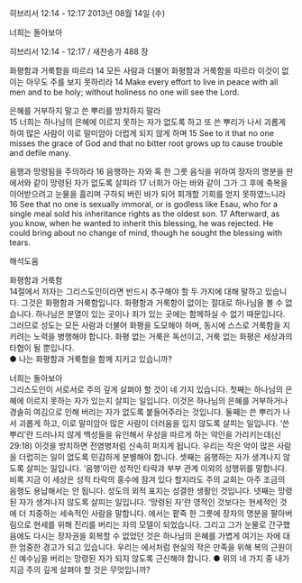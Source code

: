히브리서 12:14 - 12:17 
2013년 08월 14일 (수)

너희는 돌아보아



히브리서 12:14 - 12:17 / 새찬송가 488 장


화평함과 거룩함을 따르라 
14 모든 사람과 더불어 화평함과 거룩함을 따르라 이것이 없이는 아무도 주를 보지 못하리라
14 Make every effort to live in peace with all men and to be holy; without holiness no one will see the Lord.  

은혜를 거부하지 말고 쓴 뿌리를 방치하지 말라  
15 너희는 하나님의 은혜에 이르지 못하는 자가 없도록 하고 또 쓴 뿌리가 나서 괴롭게 하여 많은 사람이 이로 말미암아 더럽게 되지 않게 하며
15 See to it that no one misses the grace of God and that no bitter root grows up to cause trouble and defile many.  

음행과 망령됨을 주의하라 
16 음행하는 자와 혹 한 그릇 음식을 위하여 장자의 명분을 판 에서와 같이 망령된 자가 없도록 살피라 17 너희가 아는 바와 같이 그가 그 후에 축복을 이어받으려고 눈물을 흘리며 구하되 버린 바가 되어 회개할 기회를 얻지 못하였느니라
16 See that no one is sexually immoral, or is godless like Esau, who for a single meal sold his inheritance rights as the oldest son. 17 Afterward, as you know, when he wanted to inherit this blessing, he was rejected. He could bring about no change of mind, though he sought the blessing with tears.

해석도움





화평함과 거룩함  
14절에서 저자는 그리스도인이라면 반드시 추구해야 할 두 가지에 대해 말하고 있습니다. 그것은 화평함과 거룩함입니다. 화평함과 거룩함이 없이는 절대로 하나님을 볼 수 없습니다. 하나님은 분열이 있는 곳이나 죄가 있는 곳에는 함께하실 수 없기 때문입니다. 그러므로 성도는 모든 사람과 더불어 화평을 도모해야 하며, 동시에 스스로 거룩함을 지키려는 노력을 병행해야 합니다. 화평 없는 거룩은 독선이고, 거룩 없는 화평은 세상과의 타협이 될 뿐입니다.  
● 나는 화평함과 거룩함을 함께 지키고 있습니까? 

너희는 돌아보아  
그리스도인이 서로서로 주의 깊게 살펴야 할 것이 네 가지 있습니다. 첫째는 하나님의 은혜에 이르지 못하는 자가 있는지 살피는 일입니다. 이것은 하나님의 은혜를 거부하거나 경솔히 여김으로 인해 버리는 자가 없도록 붙들어주라는 것입니다. 둘째는 쓴 뿌리가 나서 괴롭게 하고, 이로 말미암아 많은 사람이 더러움을 입지 않도록 살피는 일입니다. ‘쓴 뿌리’란 드러나지 않게 백성들을 유인해서 우상을 따르게 하는 악인을 가리키는데(신 29:18) 이것을 방치하면 전염병처럼 신속히 퍼지게 됩니다. 우리는 작은 악이 많은 사람을 더럽히는 일이 없도록 민감하게 분별해야 합니다. 셋째는 음행하는 자가 생겨나지 않도록 살피는 일입니다. ‘음행’이란 성적인 타락과 부부 관계 이외의 성행위를 말합니다. 비록 지금 이 세상은 성적 타락의 홍수에 잠겨 있다 할지라도 주의 교회는 아주 조금의 음행도 용납해서는 안 됩니다. 성도의 외적 표지는 성결한 생활인 것입니다. 넷째는 망령된 자가 생겨나지 않도록 살피는 일입니다. ‘망령된 자’란 영적인 것보다는 현세적인 것에 더 치중하는 세속적인 사람을 말합니다. 에서는 팥죽 한 그릇에 장자의 명분을 팔아버림으로 현세를 위해 진리를 버리는 자의 모델이 되었습니다. 그리고 그가 눈물로 간구했음에도 다시는 장자권을 회복할 수 없었던 것은 하나님의 은혜를 가볍게 여기는 자에 대한 엄중한 경고가 되고 있습니다. 우리는 에서처럼 현실의 작은 만족을 위해 복의 근원이신 예수님을 버리는 망령된 자가 되지 않도록 근신해야 합니다. 
● 위의 네 가지 중 내가 지금 주의 깊게 살펴야 할 것은 무엇입니까?